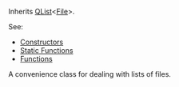 Inherits [QList][QList]&lt;[File](../file/file.md)&gt;.

See:

* [Constructors](constructors.md)
* [Static Functions](statics.md)
* [Functions](functions.md)

A convenience class for dealing with lists of files.

<!-- Links -->
[QList]: http://doc.qt.io/qt-5/QList.html "QList"
